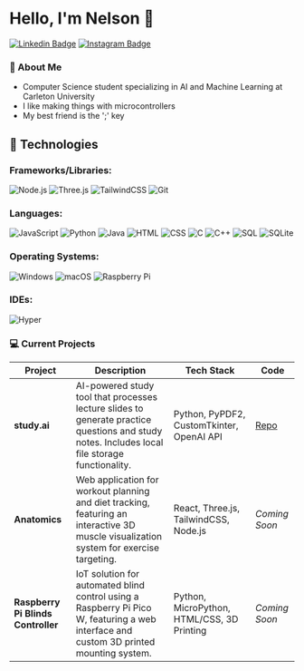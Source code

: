 # Hello, I'm Nelson 🗿

[![Linkedin Badge](https://img.shields.io/badge/-nelsondaniels-blue?style=flat-square&logo=Linkedin&logoColor=white&link=https://www.linkedin.com/in/nelsondaniels/)](https://www.linkedin.com/in/nelsondaniels/)
[![Instagram Badge](https://img.shields.io/badge/-nelsonthelad-purple?style=flat-square&logo=instagram&logoColor=white&link=https://instagram.com/nelsonthelad/)](https://instagram.com/nelsonthelad)

### 🤠 About Me 
- Computer Science student specializing in AI and Machine Learning at Carleton University
- I like making things with microcontrollers
- My best friend is the ';' key

## 🔧 Technologies

### Frameworks/Libraries:
![Node.js](https://img.shields.io/badge/Node.js-%23339933.svg?style=flat&logo=node.js&logoColor=white)
![Three.js](https://img.shields.io/badge/Three.js-%23000000.svg?style=flat&logo=three.js&logoColor=white)
![TailwindCSS](https://img.shields.io/badge/Tailwind%20CSS-%2338B2AC.svg?logo=tailwind-css&logoColor=white)
![Git](https://img.shields.io/badge/Git-F05032?style=flat-square&logo=git&logoColor=fff)

### Languages:
![JavaScript](https://img.shields.io/badge/-JavaScript-black?style=flat-square&logo=javascript)
![Python](https://img.shields.io/badge/-Python-black?style=flat-square&logo=Python)
![Java](https://img.shields.io/badge/Java-ED8B00?style=flat-square&logo=openjdk&logoColor=white)
![HTML](https://img.shields.io/badge/-HTML5-E34F26?style=flat-square&logo=html5&logoColor=white)
![CSS](https://img.shields.io/badge/-CSS3-1572B6?style=flat-square&logo=css3&logoColor=white)
![C](https://img.shields.io/badge/-C-A8B9CC?style=flat-square&logo=c&logoColor=white)
![C++](https://img.shields.io/badge/C++-%2300599C.svg?style=flat&logo=c%2B%2B&logoColor=white)
![SQL](https://img.shields.io/badge/-SQL-336791?style=flat-square&logo=postgresql&logoColor=white)
![SQLite](https://img.shields.io/badge/SQLite-%2307405e.svg?style=flat-square&logo=sqlite&logoColor=white)

### Operating Systems:
![Windows](https://img.shields.io/badge/Windows-0078D6?style=flat-square&logo=windows&logoColor=white)
![macOS](https://img.shields.io/badge/macOS-000000?style=flat-square&logo=apple&logoColor=F0F0F0)
![Raspberry Pi](https://img.shields.io/badge/-Raspberry%20Pi-C51A4A?style=flat-square&logo=Raspberry-Pi)

### IDEs:

![Hyper](https://img.shields.io/badge/Hyper-000000?style=flat-square&logo=hyper&logoColor=fff)


### 💻 Current Projects

| Project | Description | Tech Stack | Code |
|---------|-------------|------------|------|
| **study.ai** | AI-powered study tool that processes lecture slides to generate practice questions and study notes. Includes local file storage functionality. | Python, PyPDF2, CustomTkinter, OpenAI API | [Repo](https://github.com/nelsonthelad/study.ai) |
| **Anatomics** | Web application for workout planning and diet tracking, featuring an interactive 3D muscle visualization system for exercise targeting. | React, Three.js, TailwindCSS, Node.js | *Coming Soon* |
| **Raspberry Pi Blinds Controller** | IoT solution for automated blind control using a Raspberry Pi Pico W, featuring a web interface and custom 3D printed mounting system. | Python, MicroPython, HTML/CSS, 3D Printing | *Coming Soon* |
